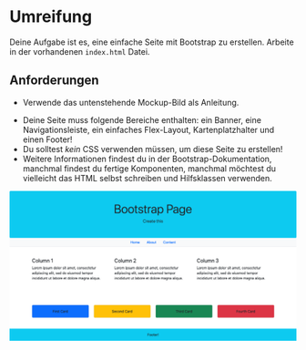 # Umreifung

Deine Aufgabe ist es, eine einfache Seite mit Bootstrap zu erstellen. Arbeite in der vorhandenen `index.html` Datei.

## Anforderungen

- Verwende das untenstehende Mockup-Bild als Anleitung.
* Deine Seite muss folgende Bereiche enthalten: ein Banner, eine Navigationsleiste, ein einfaches Flex-Layout, Kartenplatzhalter und einen Footer!
* Du solltest _kein_ CSS verwenden müssen, um diese Seite zu erstellen!
* Weitere Informationen findest du in der Bootstrap-Dokumentation, manchmal findest du fertige Komponenten, manchmal möchtest du vielleicht das HTML selbst schreiben und Hilfsklassen verwenden.

![Mockup-Beispiel](/image/mockup.png)
